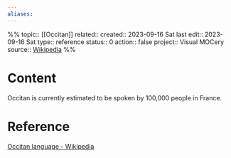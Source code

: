 ```yaml
---
aliases:
---
```

%%
topic:: [[Occitan]]
related:: 
created:: 2023-09-16 Sat 
last edit:: 2023-09-16 Sat 
type:: reference
status:: 0
action:: false
project:: Visual MOCery
source:: [Wikipedia](https://en.wikipedia.org/wiki/Occitan_language)
%%
# Content
Occitan is currently estimated to be spoken by 100,000 people in France.
# Reference
[Occitan language - Wikipedia](https://en.wikipedia.org/wiki/Occitan_language)

